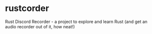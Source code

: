 # rustcorder
Rust Discord Recorder - a project to explore and learn Rust (and get an audio recorder out of it, how neat!)
